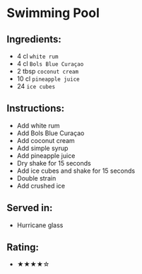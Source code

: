 # Swimming Pool

## Ingredients:
- 4 cl `white rum`
- 4 cl `Bols Blue Curaçao`
- 2 tbsp `coconut cream`
- 10 cl `pineapple juice`
- 24 `ice cubes`

## Instructions:
- Add white rum
- Add Bols Blue Curaçao
- Add coconut cream
- Add simple syrup
- Add pineapple juice
- Dry shake for 15 seconds
- Add ice cubes and shake for 15 seconds
- Double strain
- Add crushed ice

## Served in:
- Hurricane glass

## Rating:
- ★★★★☆